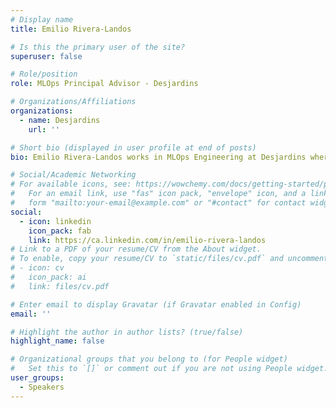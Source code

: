 ```yaml
---
# Display name
title: Emilio Rivera-Landos

# Is this the primary user of the site?
superuser: false

# Role/position
role: MLOps Principal Advisor - Desjardins

# Organizations/Affiliations
organizations:
  - name: Desjardins
    url: ''

# Short bio (displayed in user profile at end of posts)
bio: Emilio Rivera-Landos works in MLOps Engineering at Desjardins where he is building a Cloud Platform that can offer modern ML workflows to the in-house data scientists. He is also working on defining the MLOps practice at Desjardins and deploying ML Use Cases on its platform. He is a Polytechnique Montréal alumni, with a bachelor in Computer Engineering (2017) and a Masters in Computer Engineering (2020) under the supervision of Prof. Foutse Khomh. He strongly believes in understanding every bit of systems he uses, their advantages and their limitations. He also believes that strong multidisciplinary skills are expected from next-generation engineers at high and low levels.

# Social/Academic Networking
# For available icons, see: https://wowchemy.com/docs/getting-started/page-builder/#icons
#   For an email link, use "fas" icon pack, "envelope" icon, and a link in the
#   form "mailto:your-email@example.com" or "#contact" for contact widget.
social:
  - icon: linkedin
    icon_pack: fab
    link: https://ca.linkedin.com/in/emilio-rivera-landos
# Link to a PDF of your resume/CV from the About widget.
# To enable, copy your resume/CV to `static/files/cv.pdf` and uncomment the lines below.
# - icon: cv
#   icon_pack: ai
#   link: files/cv.pdf

# Enter email to display Gravatar (if Gravatar enabled in Config)
email: ''

# Highlight the author in author lists? (true/false)
highlight_name: false

# Organizational groups that you belong to (for People widget)
#   Set this to `[]` or comment out if you are not using People widget.
user_groups:
  - Speakers
---
```

